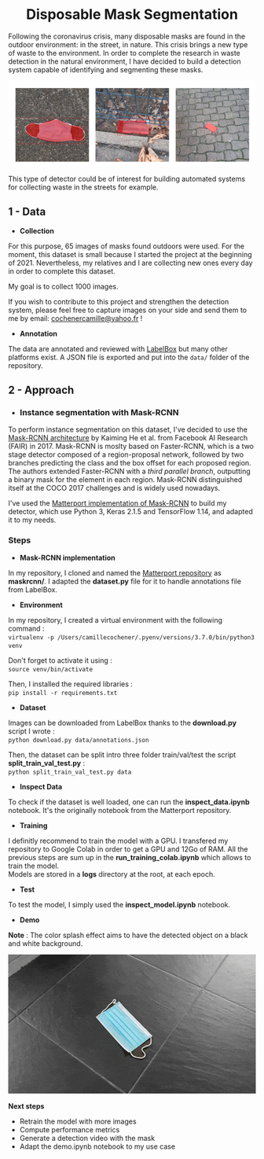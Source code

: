 <div align='center'><h1>Disposable Mask Segmentation</h1></div>

Following the coronavirus crisis, many disposable masks are found in the outdoor environment: in the street, in nature. This crisis brings a new type of waste to the environment. In order to complete the research in waste detection in the natural environment, I have decided to build a detection system capable of identifying and segmenting these masks. 

<p align="center">
  <img src="assets/detections_mask.png" width="800" title="Predictions">
</p>

This type of detector could be of interest for building automated systems for collecting waste in the streets for example. 

## 1 - Data

- **Collection**

For this purpose, 65 images of masks found outdoors were used. For the moment, this dataset is small because I started the project at the beginning of 2021. Nevertheless, my relatives and I are collecting new ones every day in order to complete this dataset. 

My goal is to collect 1000 images. 

If you wish to contribute to this project and strengthen the detection system, please feel free to capture images on your side and send them to me by email: cochenercamille@yahoo.fr !

- **Annotation**

The data are annotated and reviewed with <a href="https://labelbox.com/">LabelBox</a> but many other platforms exist. A JSON file is exported and put into the `data/` folder of the repository. 
  
## 2 - Approach 

- ### Instance segmentation with Mask-RCNN
  
To perform instance segmentation on this dataset, I've decided to use the <a href="https://arxiv.org/abs/1703.06870">Mask-RCNN architecture</a> by Kaiming He et al. from Facebook AI Research (FAIR) in 2017. Mask-RCNN is moslty based on Faster-RCNN, which is a two stage detector composed of a region-proposal network, followed by two branches predicting the class and the box offset for each proposed region. The authors extended Faster-RCNN with a *third parallel branch*, outputting a binary mask for the element in each region. Mask-RCNN distinguished itself at the COCO 2017 challenges and is widely used nowadays.  

I've used the <a href="https://github.com/matterport/Mask_RCNN">Matterport implementation of Mask-RCNN</a> to build my detector, which use Python 3, Keras 2.1.5 and TensorFlow 1.14, and adapted it to my needs. 

### Steps

- **Mask-RCNN implementation**  

In my repository, I cloned and named the <a href="https://github.com/matterport/Mask_RCNN">Matterport repository</a> as **maskrcnn/**. I adapted the **dataset.py** file for it to handle annotations file from LabelBox. 

- **Environment**

In my repository, I created a virtual environment with the following command :  
`virtualenv -p /Users/camillecochener/.pyenv/versions/3.7.0/bin/python3 venv`

Don't forget to activate it using :  
`source venv/bin/activate`

Then, I installed the required libraries :  
`pip install -r requirements.txt`

- **Dataset**  

Images can be downloaded from LabelBox thanks to the **download.py** script I wrote :  
`python download.py data/annotations.json`   

Then, the dataset can be split intro three folder train/val/test the script **split_train_val_test.py** :  
`python split_train_val_test.py data`

- **Inspect Data**

To check if the dataset is well loaded, one can run the **inspect_data.ipynb** notebook. It's the originally notebook from the Matterport repository. 

- **Training**

I definitly recommend to train the model with a GPU. I transfered my repository to Google Colab in order to get a GPU and 12Go of RAM. All the previous steps are sum up in the **run_training_colab.ipynb** which allows to train the model.  
Models are stored in a **logs** directory at the root, at each epoch. 

- **Test**

To test the model, I simply used the **inspect_model.ipynb** notebook.  

- **Demo**  

**Note** : The color splash effect aims to have the detected object on a black and white background. 

<p align="center">
  <img src="assets/detections_20210228T182204.gif" width="600" title="Predictions">
</p>

**Next steps**

- Retrain the model with more images
- Compute performance metrics
- Generate a detection video with the mask 
- Adapt the demo.ipynb notebook to my use case
